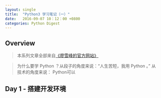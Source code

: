 ```yaml
---
layout: single
title:  "Python3 学习笔记（一）"
date:   2016-09-07 10：12：00 +0800
categories: Python Digest
---
```


## Overview
> 本系列文章全部来自[《廖雪峰的官方网站》](http://www.liaoxuefeng.com/wiki/0014316089557264a6b348958f449949df42a6d3a2e542c000/001432170937506ecfb2f6adf8e4757939732f3e32b781c000)

> 为什么要学 Python ？从段子的角度来说：“人生苦短，我用 Python 。” 从技术的角度来说： Python可以

## Day 1 - 搭建开发环境
